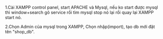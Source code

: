 1.Cài XAMPP control panel, start APACHE và Mysql, nếu ko start được mysql thì window+search gõ service rồi tìm mysql stop nó lại rồi quay lại XAMPP start nó.

2.Chọn Admin của mysql trong XAMPP, Chọn nhập(import), tạo db mới đặt tên "shop_db".
